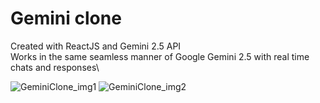 # Gemini clone
Created with ReactJS and Gemini 2.5 API\
Works in the same seamless manner of Google Gemini 2.5 with real time chats and responses\

![GeminiClone_img1](https://github.com/user-attachments/assets/b51f2b21-301b-4707-bffc-a8cff04d4282)
![GeminiClone_img2](https://github.com/user-attachments/assets/1a2b5249-7fed-4ce1-9b97-9d150089faa4)
